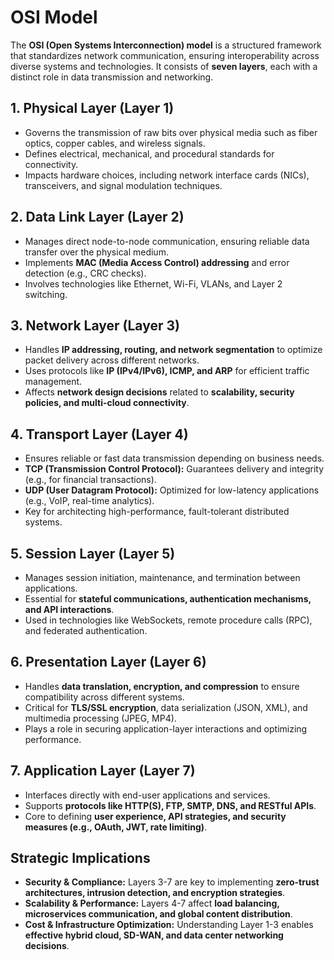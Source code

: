 # OSI Model

The **OSI (Open Systems Interconnection) model** is a structured framework that standardizes network communication, ensuring interoperability across diverse systems and technologies. It consists of **seven layers**, each with a distinct role in data transmission and networking.

## **1. Physical Layer (Layer 1)**

- Governs the transmission of raw bits over physical media such as fiber optics, copper cables, and wireless signals.
- Defines electrical, mechanical, and procedural standards for connectivity.
- Impacts hardware choices, including network interface cards (NICs), transceivers, and signal modulation techniques.

## **2. Data Link Layer (Layer 2)**

- Manages direct node-to-node communication, ensuring reliable data transfer over the physical medium.
- Implements **MAC (Media Access Control) addressing** and error detection (e.g., CRC checks).
- Involves technologies like Ethernet, Wi-Fi, VLANs, and Layer 2 switching.

## **3. Network Layer (Layer 3)**

- Handles **IP addressing, routing, and network segmentation** to optimize packet delivery across different networks.
- Uses protocols like **IP (IPv4/IPv6), ICMP, and ARP** for efficient traffic management.
- Affects **network design decisions** related to **scalability, security policies, and multi-cloud connectivity**.

## **4. Transport Layer (Layer 4)**

- Ensures reliable or fast data transmission depending on business needs.
- **TCP (Transmission Control Protocol):** Guarantees delivery and integrity (e.g., for financial transactions).
- **UDP (User Datagram Protocol):** Optimized for low-latency applications (e.g., VoIP, real-time analytics).
- Key for architecting high-performance, fault-tolerant distributed systems.

## **5. Session Layer (Layer 5)**

- Manages session initiation, maintenance, and termination between applications.
- Essential for **stateful communications, authentication mechanisms, and API interactions**.
- Used in technologies like WebSockets, remote procedure calls (RPC), and federated authentication.

## **6. Presentation Layer (Layer 6)**

- Handles **data translation, encryption, and compression** to ensure compatibility across different systems.
- Critical for **TLS/SSL encryption**, data serialization (JSON, XML), and multimedia processing (JPEG, MP4).
- Plays a role in securing application-layer interactions and optimizing performance.

## **7. Application Layer (Layer 7)**

- Interfaces directly with end-user applications and services.
- Supports **protocols like HTTP(S), FTP, SMTP, DNS, and RESTful APIs**.
- Core to defining **user experience, API strategies, and security measures (e.g., OAuth, JWT, rate limiting)**.

## **Strategic Implications**

- **Security & Compliance:** Layers 3-7 are key to implementing **zero-trust architectures, intrusion detection, and encryption strategies**.
- **Scalability & Performance:** Layers 4-7 affect **load balancing, microservices communication, and global content distribution**.
- **Cost & Infrastructure Optimization:** Understanding Layer 1-3 enables **effective hybrid cloud, SD-WAN, and data center networking decisions**.
